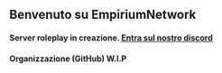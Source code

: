 ## Benvenuto su EmpiriumNetwork
#### Server roleplay in creazione. [Entra sul nostro discord](https://discord.gg/foundationita)
#### Organizzazione (GitHub) W.I.P
